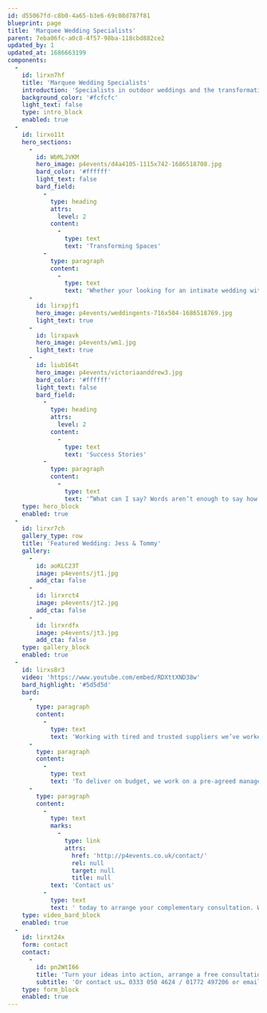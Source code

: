 ```yaml
---
id: d55067fd-c8b0-4a65-b3e6-69c08d787f81
blueprint: page
title: 'Marquee Wedding Specialists'
parent: 7eba06fc-a0c8-4f57-98ba-118cbd882ce2
updated_by: 1
updated_at: 1686663199
components:
  -
    id: lirxn7hf
    title: 'Marquee Wedding Specialists'
    introduction: 'Specialists in outdoor weddings and the transformation of empty spaces, our team’s technical knowledge and experience will guide you through the planning and preparation stress free. Although it may seem like a mammoth task from the outset, marquees, exhibition halls and empty warehouse spaces are the only venues where you can chose every detail of your special day and make it truly unique to you as a couple.'
    background_color: '#fcfcfc'
    light_text: false
    type: intro_block
    enabled: true
  -
    id: lirxo11t
    hero_sections:
      -
        id: WbMLJVKM
        hero_image: p4events/d4a4105-1115x742-1686518708.jpg
        bard_color: '#ffffff'
        light_text: false
        bard_field:
          -
            type: heading
            attrs:
              level: 2
            content:
              -
                type: text
                text: 'Transforming Spaces'
          -
            type: paragraph
            content:
              -
                type: text
                text: 'Whether your looking for an intimate wedding with a single tipi and a rustic feel or you’re looking for an contemporary marquee with many rooms and levels to keep guests entertained and wowed throughout your special day our service can cater for all requirements.'
      -
        id: lirxpjf1
        hero_image: p4events/weddingents-716x504-1686518769.jpg
        light_text: true
      -
        id: lirxpavk
        hero_image: p4events/wm1.jpg
        light_text: true
      -
        id: liub164t
        hero_image: p4events/victoriaanddrew3.jpg
        bard_color: '#ffffff'
        light_text: false
        bard_field:
          -
            type: heading
            attrs:
              level: 2
            content:
              -
                type: text
                text: 'Success Stories'
          -
            type: paragraph
            content:
              -
                type: text
                text: '“What can I say? Words aren’t enough to say how grateful we are for everything you did to make our wedding day so incredible. We feel so lucky having met you, and will be recommending you to all our friends who get married over the years to come!”'
    type: hero_block
    enabled: true
  -
    id: lirxr7ch
    gallery_type: row
    title: 'Featured Wedding: Jess & Tommy'
    gallery:
      -
        id: aoKLC23T
        image: p4events/jt1.jpg
        add_cta: false
      -
        id: lirxrct4
        image: p4events/jt2.jpg
        add_cta: false
      -
        id: lirxrdfx
        image: p4events/jt3.jpg
        add_cta: false
    type: gallery_block
    enabled: true
  -
    id: lirxs8r3
    video: 'https://www.youtube.com/embed/RDXttXND38w'
    bard_highlight: '#5d5d5d'
    bard:
      -
        type: paragraph
        content:
          -
            type: text
            text: 'Working with tired and trusted suppliers we’ve worked with for many years allows us to guarantee the quality of every aspect of your wedding and ensure its delivered at the most cost effective price.'
      -
        type: paragraph
        content:
          -
            type: text
            text: 'To deliver on budget, we work on a pre-agreed management fee, not a percentage of your budget. We also have furniture, bars and staffing all in-house which we can offer at discounted rates and work with individuals not agencies for any aspects of your event we are unable to provide in-house.'
      -
        type: paragraph
        content:
          -
            type: text
            marks:
              -
                type: link
                attrs:
                  href: 'http://p4events.co.uk/contact/'
                  rel: null
                  target: null
                  title: null
            text: 'Contact us'
          -
            type: text
            text: ' today to arrange your complementary consultation. We would love to hear your dream wedding ideas and inspiration.'
    type: video_bard_block
    enabled: true
  -
    id: lirxt24x
    form: contact
    contact:
      -
        id: pn2WtI66
        title: 'Turn your ideas into action, arrange a free consultation'
        subtitle: 'Or contact us… 0333 050 4624 / 01772 497206 or email us: info@p4events.co.uk'
    type: form_block
    enabled: true
---
```

